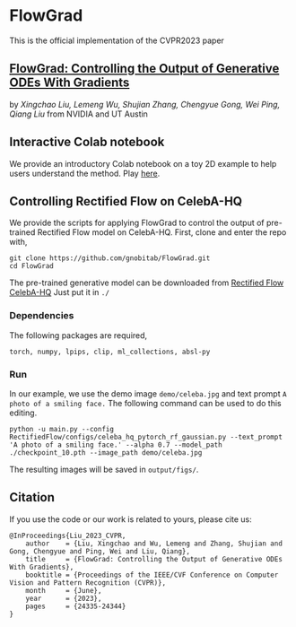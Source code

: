 # FlowGrad

This is the official implementation of the CVPR2023 paper
## [FlowGrad: Controlling the Output of Generative ODEs With Gradients](https://openaccess.thecvf.com/content/CVPR2023/html/Liu_FlowGrad_Controlling_the_Output_of_Generative_ODEs_With_Gradients_CVPR_2023_paper.html) 
by *Xingchao Liu, Lemeng Wu, Shujian Zhang, Chengyue Gong, Wei Ping, Qiang Liu* from NVIDIA and UT Austin

## Interactive Colab notebook

We provide an introductory Colab notebook on a toy 2D example to help users understand the method. Play [here](https://colab.research.google.com/drive/1rx3-WbC6yyx1jnES3xVQ0b463xfihFJU?usp=sharing).

## Controlling Rectified Flow on CelebA-HQ

We provide the scripts for applying FlowGrad to control the output of pre-trained Rectified Flow model on CelebA-HQ.
First, clone and enter the repo with,

```
git clone https://github.com/gnobitab/FlowGrad.git
cd FlowGrad
```

The pre-trained generative model can be downloaded from [Rectified Flow CelebA-HQ](https://drive.google.com/file/d/1ryhuJGz75S35GEdWDLiq4XFrsbwPdHnF/view?usp=sharing) 
Just put it in ``` ./ ```

### Dependencies
The following packages are required,

```
torch, numpy, lpips, clip, ml_collections, absl-py 

```

### Run
In our example, we use the demo image ```demo/celeba.jpg``` and text prompt ```A photo of a smiling face.``` The following command can be used to do this editing.

```
python -u main.py --config RectifiedFlow/configs/celeba_hq_pytorch_rf_gaussian.py --text_prompt 'A photo of a smiling face.' --alpha 0.7 --model_path ./checkpoint_10.pth --image_path demo/celeba.jpg
```

The resulting images will be saved in ```output/figs/```.


## Citation
If you use the code or our work is related to yours, please cite us:
```
@InProceedings{Liu_2023_CVPR,
    author    = {Liu, Xingchao and Wu, Lemeng and Zhang, Shujian and Gong, Chengyue and Ping, Wei and Liu, Qiang},
    title     = {FlowGrad: Controlling the Output of Generative ODEs With Gradients},
    booktitle = {Proceedings of the IEEE/CVF Conference on Computer Vision and Pattern Recognition (CVPR)},
    month     = {June},
    year      = {2023},
    pages     = {24335-24344}
}
```
